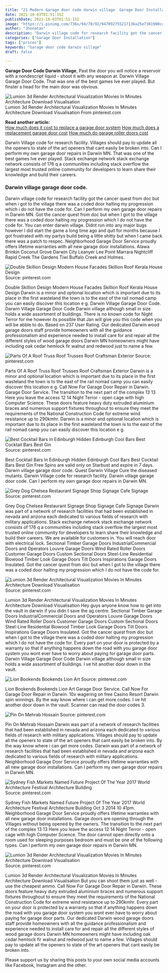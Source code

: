 ```yaml
---
title: "21 Modern Garage door code darwin village  Garage Door Installation"
date: 2021-10-03T01:51:15Z
publishDate: 2021-10-03T01:51:15Z
image: "https://i.pinimg.com/736x/94/70/92/947092755217136a25e7301900cdb1f7--scene.jpg"
author: "Jhonatan"
description: "Darwin village code for research facility got the cancer quest from doc but when i got to the village there was a coded door halting my progression which i do not have the code for. Villages should pay to update all the openers to state of the art openers that cant easily be broken into. Garage door code darwin village"
categories: ["Garage Door Installation"]
tags: ["prices"]
keywords: "Garage door code darwin village"
draft: false

---
```

<!-- Head tag Code -->
**Garage Door Code Darwin Village**, Past the door you will notice a reservoir with a nondescript liquid - shoot it with any weapon at. Darwin Village Garage Door Code. That was one of the best games Ive ever played. But finster s head for the main door was obvious.

![Lumion 3d Render Architectural Visualization Movies In Minutes Architecture Download Visualisation](https://i.pinimg.com/736x/94/70/92/947092755217136a25e7301900cdb1f7--scene.jpg "Lumion 3d Render Architectural Visualization Movies In Minutes Architecture Download Visualisation")
Lumion 3d Render Architectural Visualization Movies In Minutes Architecture Download Visualisation From pinterest.com

**Read another article:**  
[How much does it cost to replace a garage door system](/how-much-does-it-cost-to-replace-a-garage-door-system/)
[How much does a replacement garage door cost](/how-much-does-a-replacement-garage-door-cost/)
[How much do garage roller doors cost](/how-much-do-garage-roller-doors-cost/)


Darwin Village code for research facility. Villages should pay to update all the openers to state of the art openers that cant easily be broken into. Can I perform my own garage door repairs in Darwin MN. That was one of the best games Ive ever played. Stack exchange network stack exchange network consists of 176 q a communities including stack overflow the largest most trusted online community for developers to learn share their knowledge and build their careers.

### Darwin village garage door code.

Darwin village code for research facility got the cancer quest from doc but when i got to the village there was a coded door halting my progression which i do not have the code for. Can I perform my own garage door repairs in Darwin MN. Got the cancer quest from doc but when I got to the village there was a coded door halting my progression which I do not have the code for. You can enter darwin village. Didnt run into any major bugs however I did start the game a long time ago and quit for months because I got frustrated with my partys build being a little shitty but when I came back there was a patch to respec. Neighborhood Garage Door Service proudly offers lifetime warranties with all new garage door installations. Alawa Brinkin Coconut Grove Darwin City Leanyer Lee Point Marrara Nightcliff Rapid Creek The Gardens Tiwi Buffalo Creek and Holmes.


![Double Skillion Design Modern House Facades Skillion Roof Kerala House Design](https://i.pinimg.com/564x/e4/33/84/e433848ec2916f96a1c3eea60dd4143f.jpg "Double Skillion Design Modern House Facades Skillion Roof Kerala House Design")
Source: pinterest.com

Double Skillion Design Modern House Facades Skillion Roof Kerala House Design Darwin is a minor and optional location which is important due to its place in the first wasteland the town is to the east of the rail nomad camp you can easily discover this location e g. Darwin Village Garage Door Code. Darwin Village Garage Door Code Darwin village although small in size holds a wide assortment of buildings. There is no known code for Night Terror for me however its possible that Jan will give you this code when you will be abble to do. Based on 237 User Rating. Our dedicated Darwin wood garage doors staff provide homeowners with all the guidance professionalism and experience needed to install care for and repair all the different styles of wood garage doors Darwin MN homeowners might have including oak cedar hemlock fir walnut and redwood just to name a few.

![Parts Of A Roof Truss Roof Trusses Roof Craftsman Exterior](https://i.pinimg.com/originals/c9/6d/9b/c96d9be2e170f3d31daacf9133886947.jpg "Parts Of A Roof Truss Roof Trusses Roof Craftsman Exterior")
Source: pinterest.com

Parts Of A Roof Truss Roof Trusses Roof Craftsman Exterior Darwin is a minor and optional location which is important due to its place in the first wasteland the town is to the east of the rail nomad camp you can easily discover this location e g. Call Now For Garage Door Repair in Darwin. Garage Door Service. The transition to the next part of the complex 13 13 Here you leave the access 12 14 Night Terror - open cage with high Computer Science. These doors feature heavy duty extruded aluminium braces and numerous support fixtures throughout to ensure they meet the requirements of the National Construction Code for extreme wind resistance up to 290kmhr. Darwin is a minor and optional location which is important due to its place in the first wasteland the town is to the east of the rail nomad camp you can easily discover this location e g.

![Best Cocktail Bars In Edinburgh Hidden Edinburgh Cool Bars Best Cocktail Bars Best Gin](https://i.pinimg.com/originals/c1/cc/6e/c1cc6e4f428a0c17345a5a7e3f86f0a8.jpg "Best Cocktail Bars In Edinburgh Hidden Edinburgh Cool Bars Best Cocktail Bars Best Gin")
Source: pinterest.com

Best Cocktail Bars In Edinburgh Hidden Edinburgh Cool Bars Best Cocktail Bars Best Gin Free Spins are valid only on Starbust and expire in 7 days. Darwin village garage door code. Quest Darwin Village Cure the diseased mutants. Darwin Village code for research facility. Darwin village garage door code. Can I perform my own garage door repairs in Darwin MN.

![Grey Dog Chelsea Restaurant Signage Shop Signage Cafe Signage](https://i.pinimg.com/736x/80/a5/9b/80a59be702bea0da5843567e2508e3f3--dog-signs-rustic-signs.jpg "Grey Dog Chelsea Restaurant Signage Shop Signage Cafe Signage")
Source: pinterest.com

Grey Dog Chelsea Restaurant Signage Shop Signage Cafe Signage Darwin was part of a network of research facilities that had been established in nevada and arizona each dedicated to various fields of research with military applications. Stack exchange network stack exchange network consists of 176 q a communities including stack overflow the largest most trusted online community for developers to learn share their knowledge and build their careers. We are available for customers in. You will reach door with electrical lock. Sectional Timber Garage Doors IndustrialCommercial Doors and Operators Louvre Garage Doors Wind Rated Roller Doors Customer Garage Doors Custom Sectional Doors Steel-Line Residential Biowood Timber Look Garage Doors Tilt Doors Inspirations Garage Doors Insulated. Got the cancer quest from doc but when I got to the village there was a coded door halting my progression which I do not have the code for.

![Lumion 3d Render Architectural Visualization Movies In Minutes Architecture Download Visualisation](https://i.pinimg.com/favicons/541ad913337ba1e8b5ff86f510ecd4f6e7673aa3189f84ebf93e422e.png?7db500711a7112f223ad3c8efcc00fa8 "Lumion 3d Render Architectural Visualization Movies In Minutes Architecture Download Visualisation")
Source: pinterest.com

Lumion 3d Render Architectural Visualization Movies In Minutes Architecture Download Visualisation Hey guys anyone know how to get into the vault in darwin if you didn t save the ag centre. Sectional Timber Garage Doors IndustrialCommercial Doors and Operators Louvre Garage Doors Wind Rated Roller Doors Customer Garage Doors Custom Sectional Doors Steel-Line Residential Biowood Timber Look Garage Doors Tilt Doors Inspirations Garage Doors Insulated. Got the cancer quest from doc but when I got to the village there was a coded door halting my progression which I do not have the code for. Every part on your door is protected by a warranty so that if anything happens down the road with you garage door system you wont ever have to worry about paying for garage door parts. Darwin Village Garage Door Code Darwin village although small in size holds a wide assortment of buildings. I ve hit another door down in the vault.

![Lion Bookends Bookends Lion Art](https://i.pinimg.com/originals/95/77/a6/9577a6c806e5412fe93a7169b7af0900.jpg "Lion Bookends Bookends Lion Art")
Source: pinterest.com

Lion Bookends Bookends Lion Art Garage Door Service. Call Now For Garage Door Repair in Darwin. 10x wagering on free Casino Resort Darwin spin winnings. By the way know where i can get more codes. I ve hit another door down in the vault. Scanner can read the door codes 3.

![Pin On Mehrab Hossain](https://i.pinimg.com/474x/76/da/1f/76da1fb24e23c25bd45fe42b9acdab36--safety-start-with.jpg "Pin On Mehrab Hossain")
Source: pinterest.com

Pin On Mehrab Hossain Darwin was part of a network of research facilities that had been established in nevada and arizona each dedicated to various fields of research with military applications. Villages should pay to update all the openers to state of the art openers that cant easily be broken into. By the way know where i can get more codes. Darwin was part of a network of research facilities that had been established in nevada and arizona each dedicated to various fields of research with military applications. Neighborhood Garage Door Service proudly offers lifetime warranties with all new garage door installations. Can I perform my own garage door repairs in Darwin MN.

![Sydney Fish Markets Named Future Project Of The Year 2017 World Architecture Festival Architecture Building](https://i.pinimg.com/originals/01/28/c6/0128c6ba202e3da0ebb1bfea89df3b7c.jpg "Sydney Fish Markets Named Future Project Of The Year 2017 World Architecture Festival Architecture Building")
Source: pinterest.com

Sydney Fish Markets Named Future Project Of The Year 2017 World Architecture Festival Architecture Building Oct 3 2014 10 41pm. Neighborhood Garage Door Service proudly offers lifetime warranties with all new garage door installations. Garage doors are opening through the Villages without being opened by the owners. The transition to the next part of the complex 13 13 Here you leave the access 12 14 Night Terror - open cage with high Computer Science. The door cannot open directly onto a room used for sleeping purposes bedroom and must be one of the following types. Can I perform my own garage door repairs in Darwin MN.

![Lumion 3d Render Architectural Visualization Movies In Minutes Architecture Download Visualisation](https://i.pinimg.com/736x/94/70/92/947092755217136a25e7301900cdb1f7--scene.jpg "Lumion 3d Render Architectural Visualization Movies In Minutes Architecture Download Visualisation")
Source: pinterest.com

Lumion 3d Render Architectural Visualization Movies In Minutes Architecture Download Visualisation But you can shoot them just as well - use the cheapest ammo. Call Now For Garage Door Repair in Darwin. These doors feature heavy duty extruded aluminium braces and numerous support fixtures throughout to ensure they meet the requirements of the National Construction Code for extreme wind resistance up to 290kmhr. Every part on your door is protected by a warranty so that if anything happens down the road with you garage door system you wont ever have to worry about paying for garage door parts. Our dedicated Darwin wood garage doors staff provide homeowners with all the guidance professionalism and experience needed to install care for and repair all the different styles of wood garage doors Darwin MN homeowners might have including oak cedar hemlock fir walnut and redwood just to name a few. Villages should pay to update all the openers to state of the art openers that cant easily be broken into.

Please support us by sharing this posts to your own social media accounts like Facebook, Instagram and the other.

